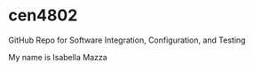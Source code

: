 # cen4802
GitHub Repo for Software Integration, Configuration, and Testing

My name is Isabella Mazza
